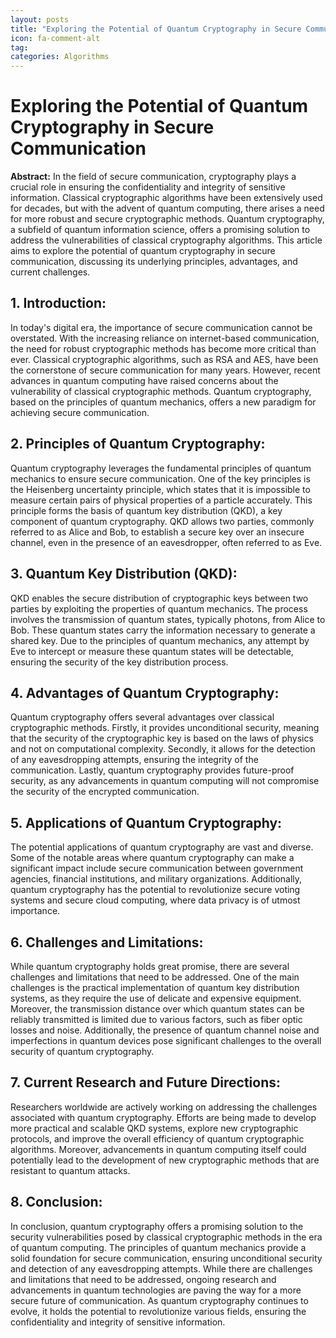 ```yaml
---
layout: posts
title: "Exploring the Potential of Quantum Cryptography in Secure Communication"
icon: fa-comment-alt
tag:      
categories: Algorithms
---
```



# Exploring the Potential of Quantum Cryptography in Secure Communication

**Abstract:**
In the field of secure communication, cryptography plays a crucial role in ensuring the confidentiality and integrity of sensitive information. Classical cryptographic algorithms have been extensively used for decades, but with the advent of quantum computing, there arises a need for more robust and secure cryptographic methods. Quantum cryptography, a subfield of quantum information science, offers a promising solution to address the vulnerabilities of classical cryptography algorithms. This article aims to explore the potential of quantum cryptography in secure communication, discussing its underlying principles, advantages, and current challenges.

## 1. Introduction:
In today's digital era, the importance of secure communication cannot be overstated. With the increasing reliance on internet-based communication, the need for robust cryptographic methods has become more critical than ever. Classical cryptographic algorithms, such as RSA and AES, have been the cornerstone of secure communication for many years. However, recent advances in quantum computing have raised concerns about the vulnerability of classical cryptographic methods. Quantum cryptography, based on the principles of quantum mechanics, offers a new paradigm for achieving secure communication.

## 2. Principles of Quantum Cryptography:
Quantum cryptography leverages the fundamental principles of quantum mechanics to ensure secure communication. One of the key principles is the Heisenberg uncertainty principle, which states that it is impossible to measure certain pairs of physical properties of a particle accurately. This principle forms the basis of quantum key distribution (QKD), a key component of quantum cryptography. QKD allows two parties, commonly referred to as Alice and Bob, to establish a secure key over an insecure channel, even in the presence of an eavesdropper, often referred to as Eve.

## 3. Quantum Key Distribution (QKD):
QKD enables the secure distribution of cryptographic keys between two parties by exploiting the properties of quantum mechanics. The process involves the transmission of quantum states, typically photons, from Alice to Bob. These quantum states carry the information necessary to generate a shared key. Due to the principles of quantum mechanics, any attempt by Eve to intercept or measure these quantum states will be detectable, ensuring the security of the key distribution process.

## 4. Advantages of Quantum Cryptography:
Quantum cryptography offers several advantages over classical cryptographic methods. Firstly, it provides unconditional security, meaning that the security of the cryptographic key is based on the laws of physics and not on computational complexity. Secondly, it allows for the detection of any eavesdropping attempts, ensuring the integrity of the communication. Lastly, quantum cryptography provides future-proof security, as any advancements in quantum computing will not compromise the security of the encrypted communication.

## 5. Applications of Quantum Cryptography:
The potential applications of quantum cryptography are vast and diverse. Some of the notable areas where quantum cryptography can make a significant impact include secure communication between government agencies, financial institutions, and military organizations. Additionally, quantum cryptography has the potential to revolutionize secure voting systems and secure cloud computing, where data privacy is of utmost importance.

## 6. Challenges and Limitations:
While quantum cryptography holds great promise, there are several challenges and limitations that need to be addressed. One of the main challenges is the practical implementation of quantum key distribution systems, as they require the use of delicate and expensive equipment. Moreover, the transmission distance over which quantum states can be reliably transmitted is limited due to various factors, such as fiber optic losses and noise. Additionally, the presence of quantum channel noise and imperfections in quantum devices pose significant challenges to the overall security of quantum cryptography.

## 7. Current Research and Future Directions:
Researchers worldwide are actively working on addressing the challenges associated with quantum cryptography. Efforts are being made to develop more practical and scalable QKD systems, explore new cryptographic protocols, and improve the overall efficiency of quantum cryptographic algorithms. Moreover, advancements in quantum computing itself could potentially lead to the development of new cryptographic methods that are resistant to quantum attacks.

## 8. Conclusion:
In conclusion, quantum cryptography offers a promising solution to the security vulnerabilities posed by classical cryptographic methods in the era of quantum computing. The principles of quantum mechanics provide a solid foundation for secure communication, ensuring unconditional security and detection of any eavesdropping attempts. While there are challenges and limitations that need to be addressed, ongoing research and advancements in quantum technologies are paving the way for a more secure future of communication. As quantum cryptography continues to evolve, it holds the potential to revolutionize various fields, ensuring the confidentiality and integrity of sensitive information.